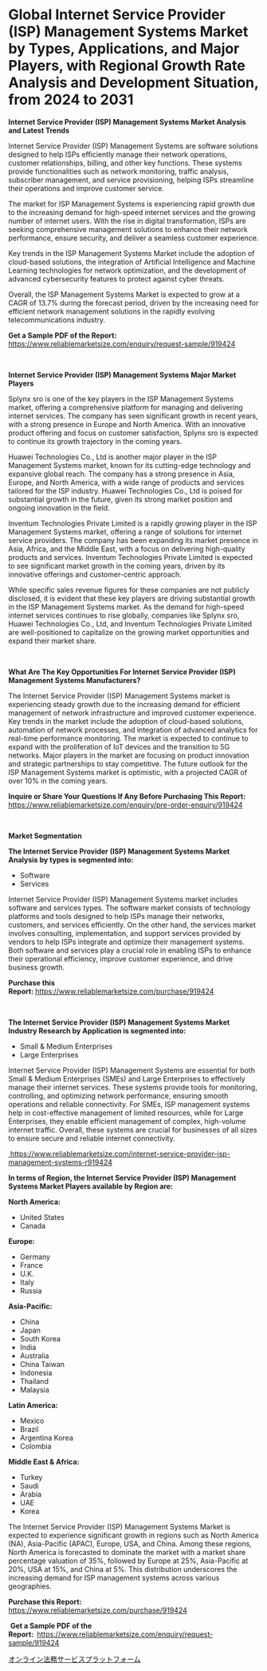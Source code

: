 <p><h1>Global Internet Service Provider (ISP) Management Systems Market by Types, Applications, and Major Players, with Regional Growth Rate Analysis and Development Situation, from 2024 to 2031</h1></p><p><strong>Internet Service Provider (ISP) Management Systems Market Analysis and Latest Trends</strong></p>
<p><p>Internet Service Provider (ISP) Management Systems are software solutions designed to help ISPs efficiently manage their network operations, customer relationships, billing, and other key functions. These systems provide functionalities such as network monitoring, traffic analysis, subscriber management, and service provisioning, helping ISPs streamline their operations and improve customer service.</p><p>The market for ISP Management Systems is experiencing rapid growth due to the increasing demand for high-speed internet services and the growing number of internet users. With the rise in digital transformation, ISPs are seeking comprehensive management solutions to enhance their network performance, ensure security, and deliver a seamless customer experience.</p><p>Key trends in the ISP Management Systems Market include the adoption of cloud-based solutions, the integration of Artificial Intelligence and Machine Learning technologies for network optimization, and the development of advanced cybersecurity features to protect against cyber threats.</p><p>Overall, the ISP Management Systems Market is expected to grow at a CAGR of 13.7% during the forecast period, driven by the increasing need for efficient network management solutions in the rapidly evolving telecommunications industry.</p></p>
<p><strong>Get a Sample PDF of the Report:&nbsp;</strong> <a href="https://www.reliablemarketsize.com/enquiry/request-sample/919424">https://www.reliablemarketsize.com/enquiry/request-sample/919424</a></p>
<p>&nbsp;</p>
<p><strong>Internet Service Provider (ISP) Management Systems Major Market Players</strong></p>
<p><p>Splynx sro is one of the key players in the ISP Management Systems market, offering a comprehensive platform for managing and delivering internet services. The company has seen significant growth in recent years, with a strong presence in Europe and North America. With an innovative product offering and focus on customer satisfaction, Splynx sro is expected to continue its growth trajectory in the coming years.</p><p>Huawei Technologies Co., Ltd is another major player in the ISP Management Systems market, known for its cutting-edge technology and expansive global reach. The company has a strong presence in Asia, Europe, and North America, with a wide range of products and services tailored for the ISP industry. Huawei Technologies Co., Ltd is poised for substantial growth in the future, given its strong market position and ongoing innovation in the field.</p><p>Inventum Technologies Private Limited is a rapidly growing player in the ISP Management Systems market, offering a range of solutions for internet service providers. The company has been expanding its market presence in Asia, Africa, and the Middle East, with a focus on delivering high-quality products and services. Inventum Technologies Private Limited is expected to see significant market growth in the coming years, driven by its innovative offerings and customer-centric approach.</p><p>While specific sales revenue figures for these companies are not publicly disclosed, it is evident that these key players are driving substantial growth in the ISP Management Systems market. As the demand for high-speed internet services continues to rise globally, companies like Splynx sro, Huawei Technologies Co., Ltd, and Inventum Technologies Private Limited are well-positioned to capitalize on the growing market opportunities and expand their market share.</p></p>
<p>&nbsp;</p>
<p><strong>What Are The Key Opportunities For Internet Service Provider (ISP) Management Systems Manufacturers?</strong></p>
<p><p>The Internet Service Provider (ISP) Management Systems market is experiencing steady growth due to the increasing demand for efficient management of network infrastructure and improved customer experience. Key trends in the market include the adoption of cloud-based solutions, automation of network processes, and integration of advanced analytics for real-time performance monitoring. The market is expected to continue to expand with the proliferation of IoT devices and the transition to 5G networks. Major players in the market are focusing on product innovation and strategic partnerships to stay competitive. The future outlook for the ISP Management Systems market is optimistic, with a projected CAGR of over 10% in the coming years.</p></p>
<p><strong>Inquire or Share Your Questions If Any Before Purchasing This Report:</strong> <a href="https://www.reliablemarketsize.com/enquiry/pre-order-enquiry/919424">https://www.reliablemarketsize.com/enquiry/pre-order-enquiry/919424</a></p>
<p>&nbsp;</p>
<p><strong>Market Segmentation</strong></p>
<p><strong>The Internet Service Provider (ISP) Management Systems Market Analysis by types is segmented into:</strong></p>
<p><ul><li>Software</li><li>Services</li></ul></p>
<p><p>Internet Service Provider (ISP) Management Systems market includes software and services types. The software market consists of technology platforms and tools designed to help ISPs manage their networks, customers, and services efficiently. On the other hand, the services market involves consulting, implementation, and support services provided by vendors to help ISPs integrate and optimize their management systems. Both software and services play a crucial role in enabling ISPs to enhance their operational efficiency, improve customer experience, and drive business growth.</p></p>
<p><strong>Purchase this Report:&nbsp;</strong><a href="https://www.reliablemarketsize.com/purchase/919424">https://www.reliablemarketsize.com/purchase/919424</a></p>
<p>&nbsp;</p>
<p><strong>The Internet Service Provider (ISP) Management Systems Market Industry Research by Application is segmented into:</strong></p>
<p><ul><li>Small & Medium Enterprises</li><li>Large Enterprises</li></ul></p>
<p><p>Internet Service Provider (ISP) Management Systems are essential for both Small & Medium Enterprises (SMEs) and Large Enterprises to effectively manage their internet services. These systems provide tools for monitoring, controlling, and optimizing network performance, ensuring smooth operations and reliable connectivity. For SMEs, ISP management systems help in cost-effective management of limited resources, while for Large Enterprises, they enable efficient management of complex, high-volume internet traffic. Overall, these systems are crucial for businesses of all sizes to ensure secure and reliable internet connectivity.</p></p>
<p><a href="https://www.reliablemarketsize.com/internet-service-provider-isp-management-systems-r919424">&nbsp;https://www.reliablemarketsize.com/internet-service-provider-isp-management-systems-r919424</a></p>
<p><strong>In terms of Region, the Internet Service Provider (ISP) Management Systems Market Players available by Region are:</strong></p>
<p>
    <p> <strong> North America: </strong>
        <ul>
            <li>United States</li>
            <li>Canada</li>
        </ul>
        </p> 
    <p> <strong> Europe: </strong>
        <ul>
            <li>Germany</li>
            <li>France</li>
            <li>U.K.</li>
            <li>Italy</li>
            <li>Russia</li>
        </ul>
        </p> 
    <p> <strong> Asia-Pacific: </strong>
        <ul>
            <li>China</li>
            <li>Japan</li>
            <li>South Korea</li>
            <li>India</li>
            <li>Australia</li>
            <li>China Taiwan</li>
            <li>Indonesia</li>
            <li>Thailand</li>
            <li>Malaysia</li>
        </ul>
        </p> 
    <p> <strong> Latin America: </strong>
        <ul>
            <li>Mexico</li>
            <li>Brazil</li>
            <li>Argentina Korea</li>
            <li>Colombia</li>
        </ul>
        </p> 
    <p> <strong> Middle East & Africa: </strong>
        <ul>
            <li>Turkey</li>
            <li>Saudi</li>
            <li>Arabia</li>
            <li>UAE</li>
            <li>Korea</li>
        </ul>
    </p>
    </p>
<p><p>The Internet Service Provider (ISP) Management Systems Market is expected to experience significant growth in regions such as North America (NA), Asia-Pacific (APAC), Europe, USA, and China. Among these regions, North America is forecasted to dominate the market with a market share percentage valuation of 35%, followed by Europe at 25%, Asia-Pacific at 20%, USA at 15%, and China at 5%. This distribution underscores the increasing demand for ISP management systems across various geographies.</p></p>
<p><strong>Purchase this Report: </strong><a href="https://www.reliablemarketsize.com/purchase/919424">https://www.reliablemarketsize.com/purchase/919424</a></p>
<p>&nbsp;<strong>Get a Sample PDF of the Report:&nbsp;&nbsp;</strong><a href="https://www.reliablemarketsize.com/enquiry/request-sample/919424">https://www.reliablemarketsize.com/enquiry/request-sample/919424</a></p>
<p><strong></strong></p>
<p><p><a href="https://github.com/zjkmgcs938405/Market-Research-Report-List-3/blob/main/301641223547.md">オンライン法務サービスプラットフォーム</a></p></p>